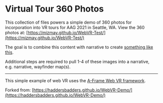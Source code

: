 # Virtual Tour 360 Photos

This collection of files powers a simple demo of 360 photos for incorporation into VR tours for AAG 2021 in Seattle, WA. View the 360 photos at: [https://mizmay.github.io/WebVR-Test/](https://mizmay.github.io/WebVR-Test/)

The goal is to combine this content with narrative to create [something like this](http://blogs.ubc.ca/alpineplants/virtual-field-trips/dakota-bowl-forest/).

Additional steps are required to pull 1-4 of these images into a narrative, e.g. narrative, wayfinder map(s).

----

This simple example of web VR uses the [A-Frame Web VR framework](https://aframe.io/). 

Forked from: [https://haddersbadders.github.io/WebVR-Demo/](https://haddersbadders.github.io/WebVR-Demo/)
